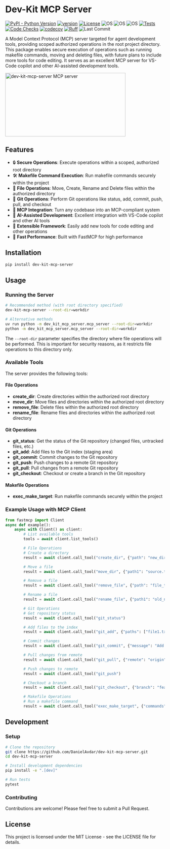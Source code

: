 # Dev-Kit MCP Server

[![PyPI - Python Version](https://img.shields.io/pypi/pyversions/dev-kit-mcp-server)](https://pypi.org/project/dev-kit-mcp-server/)
[![version](https://img.shields.io/pypi/v/dev-kit-mcp-server)](https://img.shields.io/pypi/v/dev-kit-mcp-server)
[![License](https://img.shields.io/:license-MIT-blue.svg)](https://opensource.org/licenses/MIT)
![OS](https://img.shields.io/badge/ubuntu-blue?logo=ubuntu)
![OS](https://img.shields.io/badge/win-blue?logo=windows)
![OS](https://img.shields.io/badge/mac-blue?logo=apple)
[![Tests](https://github.com/DanielAvdar/dev-kit-mcp-server/actions/workflows/ci.yml/badge.svg)](https://github.com/DanielAvdar/dev-kit-mcp-server/actions/workflows/ci.yml)
[![Code Checks](https://github.com/DanielAvdar/dev-kit-mcp-server/actions/workflows/code-checks.yml/badge.svg)](https://github.com/DanielAvdar/dev-kit-mcp-server/actions/workflows/code-checks.yml)
[![codecov](https://codecov.io/gh/DanielAvdar/dev-kit-mcp-server/graph/badge.svg?token=N0V9KANTG2)](https://codecov.io/gh/DanielAvdar/dev-kit-mcp-server)
[![Ruff](https://img.shields.io/endpoint?url=https://raw.githubusercontent.com/astral-sh/ruff/main/assets/badge/v2.json)](https://github.com/astral-sh/ruff)
![Last Commit](https://img.shields.io/github/last-commit/DanielAvdar/dev-kit-mcp-server/main)

A Model Context Protocol (MCP) server targeted for agent development tools, providing scoped authorized operations in the root project directory. This package enables secure execution of operations such as running makefile commands, moving and deleting files, with future plans to include more tools for code editing. It serves as an excellent MCP server for VS-Code copilot and other AI-assisted development tools.

<a href="https://glama.ai/mcp/servers/@DanielAvdar/dev-kit-mcp-server">
  <img width="380" height="200" src="https://glama.ai/mcp/servers/@DanielAvdar/dev-kit-mcp-server/badge" alt="dev-kit-mcp-server MCP server" />
</a>

## Features

- 🔒 **Secure Operations**: Execute operations within a scoped, authorized root directory
- 🛠️ **Makefile Command Execution**: Run makefile commands securely within the project
- 📁 **File Operations**: Move, Create, Rename and Delete files within the authorized directory
- 🔄 **Git Operations**: Perform Git operations like status, add, commit, push, pull, and checkout
- 🔌 **MCP Integration**: Turn any codebase into an MCP-compliant system
- 🤖 **AI-Assisted Development**: Excellent integration with VS-Code copilot and other AI tools
- 🔄 **Extensible Framework**: Easily add new tools for code editing and other operations
- 🚀 **Fast Performance**: Built with FastMCP for high performance

## Installation

```bash
pip install dev-kit-mcp-server
```

## Usage

### Running the Server

```bash
# Recommended method (with root directory specified)
dev-kit-mcp-server --root-dir=workdir

# Alternative methods
uv run python -m dev_kit_mcp_server.mcp_server --root-dir=workdir
python -m dev_kit_mcp_server.mcp_server --root-dir=workdir
```

The `--root-dir` parameter specifies the directory where file operations will be performed. This is important for security reasons, as it restricts file operations to this directory only.

### Available Tools

The server provides the following tools:

#### File Operations
- **create_dir**: Create directories within the authorized root directory
- **move_dir**: Move files and directories within the authorized root directory
- **remove_file**: Delete files within the authorized root directory
- **rename_file**: Rename files and directories within the authorized root directory

#### Git Operations
- **git_status**: Get the status of the Git repository (changed files, untracked files, etc.)
- **git_add**: Add files to the Git index (staging area)
- **git_commit**: Commit changes to the Git repository
- **git_push**: Push changes to a remote Git repository
- **git_pull**: Pull changes from a remote Git repository
- **git_checkout**: Checkout or create a branch in the Git repository

#### Makefile Operations
- **exec_make_target**: Run makefile commands securely within the project

### Example Usage with MCP Client

```python
from fastmcp import Client
async def example():
    async with Client() as client:
        # List available tools
        tools = await client.list_tools()

        # File Operations
        # Create a directory
        result = await client.call_tool("create_dir", {"path": "new_directory"})

        # Move a file
        result = await client.call_tool("move_dir", {"path1": "source.txt", "path2": "destination.txt"})

        # Remove a file
        result = await client.call_tool("remove_file", {"path": "file_to_remove.txt"})

        # Rename a file
        result = await client.call_tool("rename_file", {"path1": "old_name.txt", "path2": "new_name.txt"})

        # Git Operations
        # Get repository status
        result = await client.call_tool("git_status")

        # Add files to the index
        result = await client.call_tool("git_add", {"paths": ["file1.txt", "file2.txt"]})

        # Commit changes
        result = await client.call_tool("git_commit", {"message": "Add new files"})

        # Pull changes from remote
        result = await client.call_tool("git_pull", {"remote": "origin", "branch": "main"})

        # Push changes to remote
        result = await client.call_tool("git_push")

        # Checkout a branch
        result = await client.call_tool("git_checkout", {"branch": "feature-branch", "create": True})

        # Makefile Operations
        # Run a makefile command
        result = await client.call_tool("exec_make_target", {"commands": ["test"]})
```

## Development

### Setup

```bash
# Clone the repository
git clone https://github.com/DanielAvdar/dev-kit-mcp-server.git
cd dev-kit-mcp-server

# Install development dependencies
pip install -e ".[dev]"

# Run tests
pytest
```

### Contributing

Contributions are welcome! Please feel free to submit a Pull Request.

## License

This project is licensed under the MIT License - see the LICENSE file for details.
